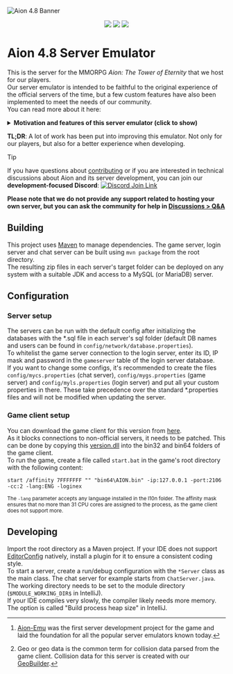 ![Aion 4.8 Banner](https://github.com/beyond-aion/aion-server/assets/1169307/494205be-399a-4e2e-8435-1f0774d92262)
<div align="center">

  ![](https://img.shields.io/badge/dynamic/xml?url=https%3A%2F%2Fgithub.com%2Fbeyond-aion%2Faion-server%2Fraw%2F4.8%2Fgame-server%2Fpom.xml&query=%2F*%5Blocal-name()%3D%22project%22%5D%2F*%5Blocal-name()%3D%22build%22%5D%2F*%5Blocal-name()%3D%22plugins%22%5D%2F*%5Blocal-name()%3D%22plugin%22%5D%5B*%5Blocal-name()%3D%22artifactId%22%5D%2Ftext()%20%3D%20'maven-compiler-plugin'%5D%2F*%5Blocal-name()%3D%22configuration%22%5D%2F*%5Blocal-name()%3D%22release%22%5D%2Ftext()&label=Java%20version)
  [![](https://img.shields.io/github/contributors-anon/beyond-aion/aion-server)](https://htmlpreview.github.io/?https://gist.github.com/neon-dev/ce9729bcacaac31f78771b8521512d0a/raw/contributors.html&repo=beyond-aion/aion-server&title=Beyond%20Aion%20Server%20Contributors)
  ![](https://img.shields.io/github/repo-size/beyond-aion/aion-server)

</div>

# Aion 4.8 Server Emulator

This is the server for the MMORPG *Aion: The Tower of Eternity* that we host for our players.  
Our server emulator is intended to be faithful to the original experience of the official servers of the time, but a few custom features have also been implemented to meet the needs of our community.  
You can read more about it here:
<details>
<summary><b>Motivation and features of this server emulator (click to show)</b></summary>

### Motivation
In the early years of the game, from 2009 onwards, there were larger and more organized development teams. When we started, in 2015, those days were long gone.  
The few people with extensive knowledge about the different Aion-Emu[^1] forks know this already. Aion server emulators are barely functional: Many systems have been left unfinished, some have design problems, and incomplete or incorrect template data is the rule, not the exception. What seems to work at first breaks down when you introduce trivial variables such as players playing the game or running the server for more than a few
hours.  

We wanted to change this and create an emulator this wonderful game deserves.  
The base for our project was Aion-Lightning's server for Aion version 4.7.5, which was considered the best emulator at the time. Unfortunately, while it was less buggy than emulators from other groups, it turned out to be in a similarly terrible state.  
Once we opened the server to our community, many more core issues came to light, all of which led to our decision to prioritize bug fixes and optimizations over features or version updates. So we just updated once, to version 4.8 (again with the help of Aion-Lightning's work), and stuck to our plan.  

### Highlights
The following is a very incomplete list of some notable things we have worked on:

#### Custom features
- PvPvE map with increased AP rates and boss spawns
- Solo instance "Eternal Challenge" with a boss using the same skills and tactics like you, based on a deep learning AI
- Customizations to drop lists, QoL improvements, player commands and various PvP and PvE rewards you can read more about [here](https://beyond-aion.com/page/features)

#### Fixes and enhancements
- Fixed geo[^2] related issues like wrong or missing obstacles, incorrect bound calculations, terrain checks, doors, shields, environmental effects, etc.
- Fixed map kicks and other unintended positioning from various skills, some even client-induced (now worked around by the server)
- Implemented missing instances and reworked some
- Fixed hundreds of quests
- Added thousands of missing drops and spawns
- Fixed drop rate calculations and improved the global drop system (removed npc_drop.dat support)
- Fixed duplicate or unintentionally invisible spawns, temporary spawns and added support for temporary spawns in instances and events
- Fixed the event engine and added new features like automatic buffs or config overrides
- Removed, merged or reworked many chat commands, implemented descriptions, common error handling and a permission aware `.help` command
- Implemented true invisibility against anti hide hacks
- Fixed many stat and skill related issues with players and NPCs
- Implemented more AI handler events and controls like queueing of skills
- Fixed countless core bugs of various severities, like wrong chance calculations, login problems or even client crashes
- Fixed memory leaks, concurrency related issues and more, so the server no longer needs to be restarted every few hours (runs nicely for months now)
- Development related:
  - Simplified configuration and added support for more data types, including lists and maps
  - Logging improvements: Added support for Discord webhooks and revised all error logging (no missing stack traces anymore or meaningless messages)
  - Optimized startup time and implemented class file caching for even faster startup if handlers haven't been modified since the last start
  - Continuous optimizations for a more light-weight and more efficient server (removal of unnecessary code or dependencies, refactoring, etc.)
  - Regular Java and dependency updates for the latest improvements and new language features

### Outlook

Fast-forward to today and there are still many unfinished tasks, bugs and ideas for improvements. Too many to even try listing them. A project of this size will never be finished by a few people developing it in their spare time.  
Which is fine, because we enjoy working on it.

</details>

**TL;DR**: A lot of work has been put into improving this emulator. Not only for our players, but also for a better experience when developing.

> [!TIP]  
> If you have questions about [contributing](https://github.com/beyond-aion/aion-server/blob/HEAD/.github/CONTRIBUTING.md) or if you are interested in technical discussions about Aion and its server development, you can join our **development-focused Discord**: [![Discord Join Link](https://img.shields.io/badge/Discord-5865f2?logo=discord&logoColor=white)](https://beyond-aion.com/dev-talk)  
> 
> **Please note that we do not provide any support related to hosting your own server, but you can ask the community for help in [Discussions > Q&A](https://github.com/beyond-aion/aion-server/discussions/categories/q-a)**

## Building
This project uses [Maven](https://maven.apache.org/what-is-maven.html) to manage dependencies. The game server, login server and chat server can be
built using `mvn package` from the root directory.  
The resulting zip files in each server's target folder can be deployed on any system with a suitable JDK and access to a MySQL (or MariaDB) server.  

## Configuration
### Server setup
The servers can be run with the default config after initializing the databases with the *.sql file in each server's sql folder (default DB names
and users can be found in `config/network/database.properties`).  
To whitelist the game server connection to the login server, enter its ID, IP mask and password in the `gameserver` table of the login server
database.  
If you want to change some configs, it's recommended to create the files `config/mycs.properties` (chat server), `config/mygs.properties` (game 
server) and `config/myls.properties` (login server) and put all your custom properties in there. These take precedence over the standard 
*.properties files and will not be modified when updating the server.  

### Game client setup
You can download the game client for this version from [here](https://mega.nz/folder/wxMRXZDS#qMsKJlkyYUNp_TQln2EZlg).  
As it blocks connections to non-official servers, it needs to be patched. This can be done by copying
this [version.dll](https://github.com/beyond-aion/aion-version-dll/releases/latest) into the bin32 and bin64 folders of the game client.  
To run the game, create a file called `start.bat` in the game's root directory with the following content:
```batch
start /affinity 7FFFFFFF "" "bin64\AION.bin" -ip:127.0.0.1 -port:2106 -cc:2 -lang:ENG -loginex
```
<sup>The `-lang` parameter accepts any language installed in the l10n folder. The affinity mask ensures that no more than 31 CPU cores are assigned to the
process, as the game client does not support more.</sup>  

## Developing
Import the root directory as a Maven project. If your IDE does not support [EditorConfig](https://editorconfig.org/#pre-installed) natively, install a
plugin for it to ensure a consistent coding style.  
To start a server, create a run/debug configuration with the `*Server` class as the main class. The chat server for example starts from
`ChatServer.java`. The working directory needs to be set to the module directory (`$MODULE_WORKING_DIR$` in IntelliJ).   
If your IDE compiles very slowly, the compiler likely needs more memory. The option is called "Build process heap size" in IntelliJ.


[^1]: [Aion-Emu](https://web.archive.org/web/20100128222712/http://aion-emu.com/) was the first server development project for the game and laid the foundation for all the popular server emulators known today.  
[^2]: Geo or geo data is the common term for collision data parsed from the game client. Collision data for this server is created with our [GeoBuilder](https://github.com/beyond-aion/aion-geobuilder).  